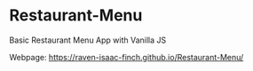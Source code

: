 # Restaurant-Menu
Basic Restaurant Menu App with Vanilla JS

Webpage: https://raven-isaac-finch.github.io/Restaurant-Menu/
